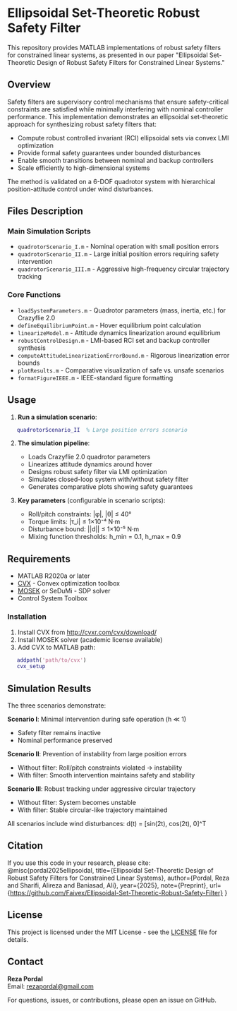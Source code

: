 # Ellipsoidal Set-Theoretic Robust Safety Filter

This repository provides MATLAB implementations of robust safety filters for constrained linear systems, as presented in our paper "Ellipsoidal Set-Theoretic Design of Robust Safety Filters for Constrained Linear Systems."

## Overview

Safety filters are supervisory control mechanisms that ensure safety-critical constraints are satisfied while minimally interfering with nominal controller performance. This implementation demonstrates an ellipsoidal set-theoretic approach for synthesizing robust safety filters that:

- Compute robust controlled invariant (RCI) ellipsoidal sets via convex LMI optimization
- Provide formal safety guarantees under bounded disturbances
- Enable smooth transitions between nominal and backup controllers
- Scale efficiently to high-dimensional systems

The method is validated on a 6-DOF quadrotor system with hierarchical position-attitude control under wind disturbances.

## Files Description

### Main Simulation Scripts
- `quadrotorScenario_I.m` - Nominal operation with small position errors
- `quadrotorScenario_II.m` - Large initial position errors requiring safety intervention
- `quadrotorScenario_III.m` - Aggressive high-frequency circular trajectory tracking

### Core Functions
- `loadSystemParameters.m` - Quadrotor parameters (mass, inertia, etc.) for Crazyflie 2.0
- `defineEquilibriumPoint.m` - Hover equilibrium point calculation
- `linearizeModel.m` - Attitude dynamics linearization around equilibrium
- `robustControlDesign.m` - LMI-based RCI set and backup controller synthesis
- `computeAttitudeLinearizationErrorBound.m` - Rigorous linearization error bounds
- `plotResults.m` - Comparative visualization of safe vs. unsafe scenarios
- `formatFigureIEEE.m` - IEEE-standard figure formatting

## Usage

1. **Run a simulation scenario**:
```matlab
   quadrotorScenario_II  % Large position errors scenario
```

2. **The simulation pipeline**:
   - Loads Crazyflie 2.0 quadrotor parameters
   - Linearizes attitude dynamics around hover
   - Designs robust safety filter via LMI optimization
   - Simulates closed-loop system with/without safety filter
   - Generates comparative plots showing safety guarantees

3. **Key parameters** (configurable in scenario scripts):
   - Roll/pitch constraints: |φ|, |θ| ≤ 40°
   - Torque limits: |τ_i| ≤ 1×10⁻⁴ N·m
   - Disturbance bound: ||d|| ≤ 1×10⁻⁵ N·m
   - Mixing function thresholds: h_min = 0.1, h_max = 0.9

## Requirements

- MATLAB R2020a or later
- [CVX](http://cvxr.com/cvx/) - Convex optimization toolbox
- [MOSEK](https://www.mosek.com/) or SeDuMi - SDP solver
- Control System Toolbox

### Installation
1. Install CVX from http://cvxr.com/cvx/download/
2. Install MOSEK solver (academic license available)
3. Add CVX to MATLAB path:
```matlab
   addpath('path/to/cvx')
   cvx_setup
```

## Simulation Results

The three scenarios demonstrate:

**Scenario I**: Minimal intervention during safe operation (h ≪ 1)
- Safety filter remains inactive
- Nominal performance preserved

**Scenario II**: Prevention of instability from large position errors
- Without filter: Roll/pitch constraints violated → instability
- With filter: Smooth intervention maintains safety and stability

**Scenario III**: Robust tracking under aggressive circular trajectory
- Without filter: System becomes unstable
- With filter: Stable circular-like trajectory maintained

All scenarios include wind disturbances: d(t) = [sin(2t), cos(2t), 0]^T

## Citation

If you use this code in your research, please cite:
@misc{pordal2025ellipsoidal,
  title={Ellipsoidal Set-Theoretic Design of Robust Safety Filters for Constrained Linear Systems},
  author={Pordal, Reza and Sharifi, Alireza and Baniasad, Ali},
  year={2025},
  note={Preprint},
  url={https://github.com/Faivex/Ellipsoidal-Set-Theoretic-Robust-Safety-Filter}
}

## License

This project is licensed under the MIT License - see the [LICENSE](LICENSE) file for details.

## Contact

**Reza Pordal**  
Email: rezapordal@gmail.com

For questions, issues, or contributions, please open an issue on GitHub.